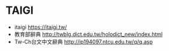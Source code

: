 # TAIGI
* itaigi https://itaigi.tw/  
* 教育部辭典 http://twblg.dict.edu.tw/holodict_new/index.html  
* Tw-Ch台文中文辭典 http://ip194097.ntcu.edu.tw/q/q.asp  